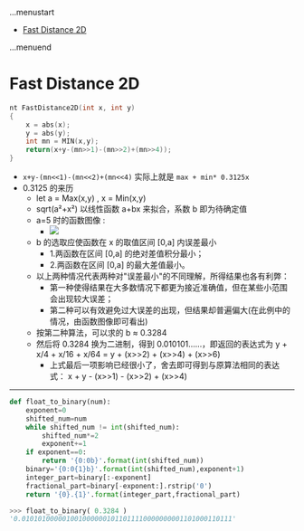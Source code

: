 ...menustart

- [Fast Distance 2D](#249f1d24d934aa496a04f61d7ec26566)

...menuend


<h2 id="249f1d24d934aa496a04f61d7ec26566"></h2>


# Fast Distance 2D


```cpp
nt FastDistance2D(int x, int y)
{
    x = abs(x);
    y = abs(y);
    int mn = MIN(x,y);
    return(x+y-(mn>>1)-(mn>>2)+(mn>>4));
}
```


- `x+y-(mn<<1)-(mn<<2)+(mn<<4)` 实际上就是 `max + min* 0.3125x` 
- 0.3125 的来历
    - let a = Max(x,y) ,  x = Min(x,y)
    - sqrt(a²+x²) 以线性函数 a+bx 来拟合，系数 b 即为待确定值 
    - a=5 时的函数图像 :
        - ![](../imgs/algorithm_fastdistance2d_func_a5x.png)
    - b 的选取应使函数在 x 的取值区间 [0,a] 内误差最小
        - 1.两函数在区间 [0,a] 的绝对差值积分最小；
        - 2.两函数在区间 [0,a] 的最大差值最小。
    - 以上两种情况代表两种对"误差最小"的不同理解，所得结果也各有利弊：
        - 第一种使得结果在大多数情况下都更为接近准确值，但在某些小范围会出现较大误差；
        - 第二种可以有效避免过大误差的出现，但结果却普遍偏大(在此例中的情况，由函数图像即可看出)
    - 按第二种算法，可以求的 b ≈  0.3284
    - 然后将 0.3284 换为二进制，得到 0.010101……，即返回的表达式为 y + x/4 + x/16 + x/64 = y + (x>>2) + (x>>4) + (x>>6) 
        - 上式最后一项影响已经很小了，舍去即可得到与原算法相同的表达式： x + y - (x>>1) - (x>>2) + (x>>4)


---

```python
def float_to_binary(num):
    exponent=0
    shifted_num=num
    while shifted_num != int(shifted_num):        
        shifted_num*=2
        exponent+=1
    if exponent==0:
        return '{0:0b}'.format(int(shifted_num))
    binary='{0:0{1}b}'.format(int(shifted_num),exponent+1)
    integer_part=binary[:-exponent]
    fractional_part=binary[-exponent:].rstrip('0')
    return '{0}.{1}'.format(integer_part,fractional_part)
```

```python
>>> float_to_binary( 0.3284 )
'0.0101010000010010000001011011110000000001101000110111'
```

